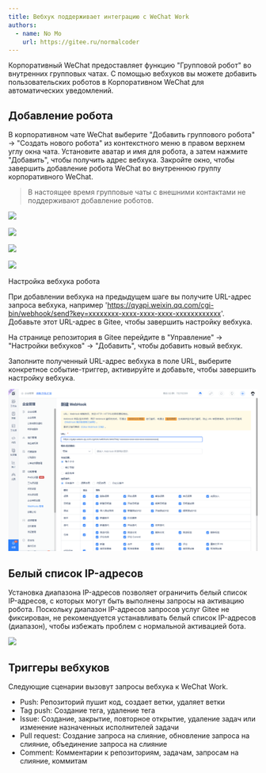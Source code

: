 ```yaml
---
title: Вебхук поддерживает интеграцию с WeChat Work
authors:
  - name: No Mo
    url: https://gitee.ru/normalcoder
---
```


Корпоративный WeChat предоставляет функцию "Групповой робот" во внутренних групповых чатах. С помощью вебхуков вы можете добавить пользовательских роботов в Корпоративном WeChat для автоматических уведомлений.

## Добавление робота

В корпоративном чате WeChat выберите "Добавить группового робота" -> "Создать нового робота" из контекстного меню в правом верхнем углу окна чата. Установите аватар и имя для робота, а затем нажмите "Добавить", чтобы получить адрес вебхука. Закройте окно, чтобы завершить добавление робота WeChat во внутреннюю группу корпоративного WeChat.

> В настоящее время групповые чаты с внешними контактами не поддерживают добавление роботов.

![](https://images.gitee.ru/uploads/images/2020/0327/092629_5890bc35_551147.png )

![](https://images.gitee.ru/uploads/images/2020/0327/092810_d7943138_551147.png )

![](https://images.gitee.ru/uploads/images/2020/0327/092827_ce2ff74a_551147.png )

![](https://images.gitee.ru/uploads/images/2020/0327/093031_727106a2_551147.png )

Настройка вебхука робота

При добавлении вебхука на предыдущем шаге вы получите URL-адрес запроса вебхука, например 'https://qyapi.weixin.qq.com/cgi-bin/webhook/send?key=xxxxxxxx-xxxx-xxxx-xxxx-xxxxxxxxxxxx'. Добавьте этот URL-адрес в Gitee, чтобы завершить настройку вебхука.

На странице репозитория в Gitee перейдите в "Управление" -> "Настройки вебхуков" -> "Добавить", чтобы добавить новый вебхук.

Заполните полученный URL-адрес вебхука в поле URL, выберите конкретное событие-триггер, активируйте и добавьте, чтобы завершить настройку вебхука.

![Добавить WeChat URL](./assets/webhooks-new-form-wecom-url.png)

## Белый список IP-адресов

Установка диапазона IP-адресов позволяет ограничить белый список IP-адресов, с которых могут быть выполнены запросы на активацию робота. Поскольку диапазон IP-адресов запросов услуг Gitee не фиксирован, не рекомендуется устанавливать белый список IP-адресов (диапазон), чтобы избежать проблем с нормальной активацией бота.

![](https://images.gitee.ru/uploads/images/2020/0327/093557_a03e2928_551147.png )

## Триггеры вебхуков

Следующие сценарии вызовут запросы вебхука к WeChat Work.

- Push: Репозиторий пушит код, создает ветки, удаляет ветки
- Tag push: Создание тега, удаление тега
- Issue: Создание, закрытие, повторное открытие, удаление задач или изменение назначенных исполнителей задачи
- Pull request: Создание запроса на слияние, обновление запроса на слияние, объединение запроса на слияние
- Comment: Комментарии к репозиториям, задачам, запросам на слияние, коммитам